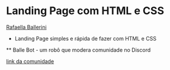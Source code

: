 # Landing Page com HTML e CSS

[Rafaella Ballerini](https://www.youtube.com/watch?v=llF6vD-RljE&list=PLn-1oXF21q6IwN9F3qZF9-2yEpkAtjU9w&index=2&t=238s)

* Landing Page simples e rápida de fazer com HTML e CSS

** Balle Bot - um robô que modera comunidade no Discord

[link da comunidade](https://discord.gg/wagxzStdcR)